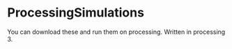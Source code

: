 # ProcessingSimulations

You can download these and run them on processing. Written in processing 3.
